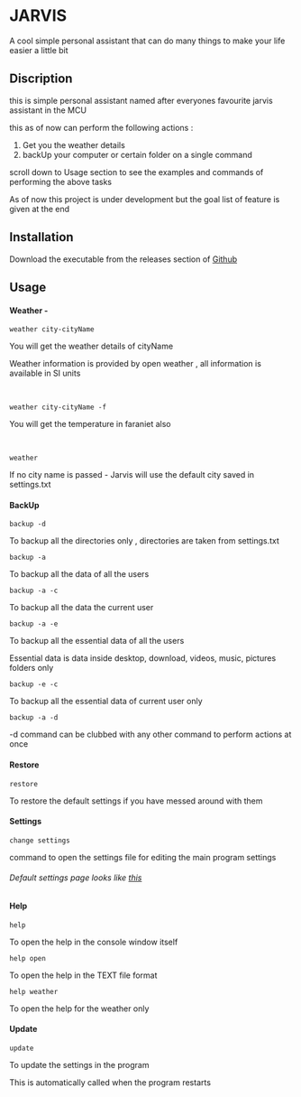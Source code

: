 # JARVIS
A cool simple personal assistant that can do many things to make your life easier a little bit


## Discription
this is simple personal assistant named after everyones favourite jarvis assistant in the MCU

this as of now can perform the following actions :

1. Get you the weather details
2. backUp your computer or certain folder on a single command


scroll down to Usage section to see the examples and commands of performing the above tasks

As of now this project is under development but the goal list of feature is given at the end


## Installation
Download the executable from the releases section of [Github](https://github.com/harshnative/JARVIS/releases)


## Usage

#### Weather - 
```
weather city-cityName
```
You will get the weather details of cityName  

Weather information is provided by open weather , all information is available in SI units  

&nbsp;
```
weather city-cityName -f
```
You will get the temperature in faraniet also  

&nbsp;
```
weather
```
If no city name is passed - Jarvis will use the default city saved in settings.txt


#### BackUp
```
backup -d 
```
To backup all the directories only , directories are taken from settings.txt


```
backup -a
```
To backup all the data of all the users


```
backup -a -c
```
To backup all the data the current user


```
backup -a -e
```
To backup all the essential data of all the users
 
Essential data is data inside desktop, download, videos, music, pictures folders only

```
backup -e -c 
```
To backup all the essential data of current user only


```
backup -a -d
```
-d command can be clubbed with any other command to perform actions at once

#### Restore
```
restore
```
To restore the default settings if you have messed around with them

#### Settings
```
change settings
```
command to open the settings file for editing the main program settings

###### Default settings page looks like [this](https://github.com/harshnative/JARVIS/blob/master/settings.txt) 


#### Help
```
help
```
To open the help in the console window itself

```
help open
```
To open the help in the TEXT file format

```
help weather
```
To open the help for the weather only

#### Update
```
update
```
To update the settings in the program 

This is automatically called when the program restarts 
